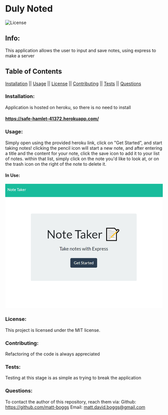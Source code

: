 # Duly Noted
 ![License](https://img.shields.io/badge/license-MIT-blue.svg)


## Info: 
This application allows the user to input and save notes, using express to make a server

## Table of Contents 
 [Installation](#Installation) || [Usage](#Usage) || [License](#License) || [Contributing](#Contributing) || [Tests](#Tests) || [Questions](#Questions)

### Installation:
Application is hosted on heroku, so there is no need to install
#### https://safe-hamlet-41372.herokuapp.com/


### Usage:
 Simply open using the provided heroku link, click on "Get Started", and start taking notes! clicking the pencil icon will start a new note, and after entering a title and the content for your note, click the save icon to add it to your list of notes. within that list, simply click on the note you'd like to look at, or on the trash icon on the right of the note to delete it.

#### In Use:
![Notes](./public/assets/images/notetaking.gif)


### License:
 This project is licensed under the MIT license.

### Contributing:
Refactoring of the code is always appreciated


### Tests:
Testing at this stage is as simple as trying to break the application

### Questions:
To contact the author of this repository, reach them via: 
Github: https://github.com/matt-boggs
Email: matt.david.boggs@gmail.com
